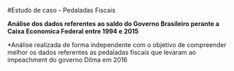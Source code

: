 #Estudo de caso - Pedaladas Fiscais

**Análise dos dados referentes ao saldo do Governo Brasileiro perante a Caixa Economica Federal entre 1994 e 2015**

*Análise realizada de forma independente com o objetivo de compreender melhor os dados referentes as pedaladas fiscais que levaram ao impeachment do governo Dilma em 2016 


